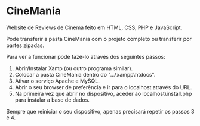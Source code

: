 # CineMania
Website de Reviews de Cinema feito em HTML, CSS, PHP e JavaScript.

Pode transferir a pasta CineMania com o projeto completo ou transferir por partes zipadas.

Para ver a funcionar pode fazê-lo através dos seguintes passos:
1. Abrir/Instalar Xamp (ou outro programa similar).
2. Colocar a pasta CineMania dentro do "...\xampp\htdocs".
3. Ativar o serviço Apache e MySQL.
4. Abrir o seu browser de preferência e ir para o localhost através do URL.
5. Na primeira vez que abrir no dispositivo, aceder ao localhost\install.php para instalar a base de dados.
   
Sempre que reiniciar o seu dispositivo, apenas precisará repetir os passos 3 e 4.
